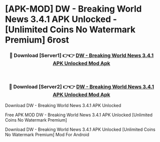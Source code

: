 # [APK-MOD] DW - Breaking World News 3.4.1 APK Unlocked - [Unlimited Coins No Watermark Premium] 6rost



<div align="center">
<h3>🔴 Download [Server1] 👉👉 <a href="https://momento.my/?title=DW_-_Breaking_World_News_3.4.1_APK_Unlocked">DW - Breaking World News 3.4.1 APK Unlocked Mod Apk</a></h3><br>

<h3>🔴 Download [Server2] 👉👉 <a href="https://momento.my/?title=DW_-_Breaking_World_News_3.4.1_APK_Unlocked">DW - Breaking World News 3.4.1 APK Unlocked Mod Apk</a></h3>
</div>



Download DW - Breaking World News 3.4.1 APK Unlocked 

Free APK MOD DW - Breaking World News 3.4.1 APK Unlocked [Unlimited Coins No Watermark Premium]

Download DW - Breaking World News 3.4.1 APK Unlocked [Unlimited Coins No Watermark Premium] Mod For Android
